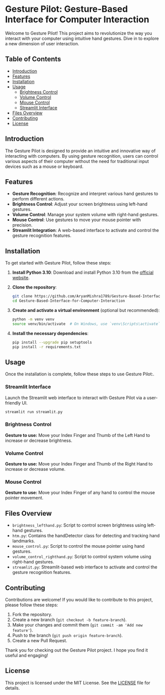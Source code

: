 # Gesture Pilot: Gesture-Based Interface for Computer Interaction
Welcome to Gesture Pilot! This project aims to revolutionize the way you interact with your computer using intuitive hand gestures. Dive in to explore a new dimension of user interaction.

## Table of Contents
- [Introduction](#introduction)
- [Features](#features)
- [Installation](#installation)
- [Usage](#usage)
  - [Brightness Control](#brightness-control)
  - [Volume Control](#volume-control)
  - [Mouse Control](#mouse-control)
  - [Streamlit Interface](#streamlit-interface)
- [Files Overview](#files-overview)
- [Contributing](#contributing)
- [License](#license)

## Introduction
The Gesture Pilot is designed to provide an intuitive and innovative way of interacting with computers. By using gesture recognition, users can control various aspects of their computer without the need for traditional input devices such as a mouse or keyboard.

## Features
- **Gesture Recognition**: Recognize and interpret various hand gestures to perform different actions.
- **Brightness Control**: Adjust your screen brightness using left-hand gestures.
- **Volume Control**: Manage your system volume with right-hand gestures.
- **Mouse Control**: Use gestures to move your mouse pointer with precision.
- **Streamlit Integration**: A web-based interface to activate and control the gesture recognition features.

## Installation
To get started with Gesture Pilot, follow these steps:

1. **Install Python 3.10**: Download and install Python 3.10 from the [official website](https://www.python.org/downloads/release/python-3100/).

2. **Clone the repository**:
   ```bash
   git clone https://github.com/AryanMishra1789/Gesture-Based-Interface-for-Computer-Interaction.git
   cd Gesture-Based-Interface-for-Computer-Interaction
   ```

3. **Create and activate a virtual environment** (optional but recommended):
   ```bash
   python -m venv venv
   source venv/bin/activate  # On Windows, use `venv\Scripts\activate`
   ```

4. **Install the necessary dependencies**:
   ```bash
   pip install --upgrade pip setuptools
   pip install -r requirements.txt
   ```

## Usage
Once the installation is complete, follow these steps to use Gesture Pilot:.

### Streamlit Interface
Launch the Streamlit web interface to interact with Gesture Pilot via a user-friendly UI.
```bash
streamlit run streamlit.py
```
### Brightness Control
**Gesture to use:** Move your Index Finger and Thumb of the Left Hand to increase or decrease brightness.

### Volume Control
**Gesture to use:** Move your Index Finger and Thumb of the Right Hand to increase or decrease volume.

### Mouse Control
**Gesture to use:** Move your Index Finger of any hand to control the mouse pointer movement.

## Files Overview
- `brightness_lefthand.py`: Script to control screen brightness using left-hand gestures.
- `htm.py`: Contains the handDetector class for detecting and tracking hand landmarks.
- `mouse_control.py`: Script to control the mouse pointer using hand gestures.
- `volume_control_righthand.py`: Script to control system volume using right-hand gestures.
- `streamlit.py`: Streamlit-based web interface to activate and control the gesture recognition features.

## Contributing
Contributions are welcome! If you would like to contribute to this project, please follow these steps:
1. Fork the repository.
2. Create a new branch (`git checkout -b feature-branch`).
3. Make your changes and commit them (`git commit -am 'Add new feature'`).
4. Push to the branch (`git push origin feature-branch`).
5. Create a new Pull Request.

Thank you for checking out the Gesture Pilot project. I hope you find it useful and engaging!

## License
This project is licensed under the MIT License. See the [LICENSE](LICENSE) file for details.

